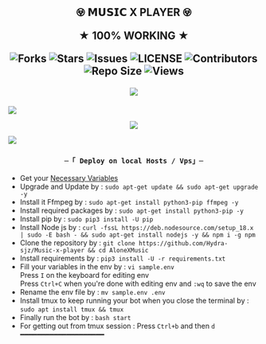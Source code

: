 
<h2 align="center">
    𖢵 𝗠𝗨𝗦𝗜𝗖 X PLAYER 𖢵

★ 100% WORKING ★

<p align='center'>
  <img src="https://img.shields.io/github/forks/Hydra-sjz/Music-x-player?style=flat-square" alt="Forks">
  <img src="https://img.shields.io/github/stars/Hydra-sjz/Music-x-player?style=flat-square" alt="Stars">
  <img src="https://img.shields.io/github/issues/Hydra-sjz/Music-x-player?style=flat-square" alt="Issues">
  <img src="https://img.shields.io/github/license/Hydra-sjz/Music-x-player?style=flat-square" alt="LICENSE">
  <img src="https://img.shields.io/github/contributors/Hydra-sjz/Music-x-player?style=flat-square" alt="Contributors">
  <img src="https://img.shields.io/github/repo-size/Hydra-sjz/Music-x-player?style=flat-square" alt="Repo Size">
  <img src="https://hits.seeyoufarm.com/api/count/incr/badge.svg?url=https://github.com/Hydra-sjz/Music-x-player&amp;title=Repo%20Views" alt="Views">
</p>

<p align='center'>
  <a href="https://t.me/PROFESSOR_NETWORK" alt="MADE-BY-SOURABH"> <img src="https://img.shields.io/badge/Made%20with-Go-1f425f.svg?style=flat-square&logo=Go&color=blue" /> </a>

</h2>
<img src="https://readme-typing-svg.herokuapp.com?color=FF0000&width=420&lines=Welcome+to+Music+X+Player;😊+Powered+By+Music+𝕏+Player🎵">
<p align="center">
  <img src="https://telegra.ph/file/a13a9d98f15c3fcd06221.jpg">
</p>

<img src="https://readme-typing-svg.herokuapp.com?color=FF0000&width=420&lines=⚠️𝗙𝗢𝗥𝗞+𝗧𝗛𝗜𝗦+𝗥𝗘𝗣𝗢+𝗙𝗜𝗥𝗦𝗧𝗟𝗬⚠️">


<h3 align="center">

    ─「 Deploy on local Hosts / Vps」─
</h3>

- Get your [Necessary Variables](https://github.com/Hydra-sjz/Music-x-player/blob/master/sample.env)
- Upgrade and Update by :
`sudo apt-get update && sudo apt-get upgrade -y`
- Install it Ffmpeg by :
`sudo apt-get install python3-pip ffmpeg -y`
- Install required packages by :
`sudo apt-get install python3-pip -y`
- Install pip by :
`sudo pip3 install -U pip`
- Install Node js by :
`curl -fssL https://deb.nodesource.com/setup_18.x | sudo -E bash - && sudo apt-get install nodejs -y && npm i -g npm`
- Clone the repository by :
`git clone https://github.com/Hydra-sjz/Music-x-player && cd AloneXMusic`
- Install requirements by :
`pip3 install -U -r requirements.txt`
- Fill your variables in the env by :
`vi sample.env`<br>
Press `I` on the keyboard for editing env<br>
Press `Ctrl+C` when you're done with editing env and `:wq` to save the env<br>
- Rename the env file by :
`mv sample.env .env`
- Install tmux to keep running your bot when you close the terminal by :
`sudo apt install tmux && tmux`
- Finally run the bot by :
`bash start`
- For getting out from tmux session : Press `Ctrl+b` and then `d`<br>
━━━━━━━━━━━━━━━━━━━━
